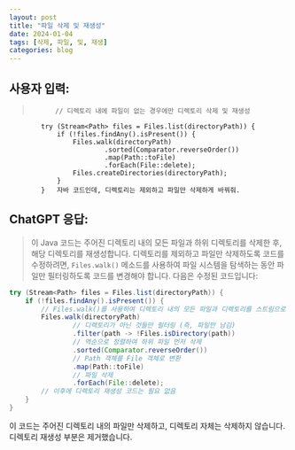 ```yaml
---
layout: post
title: "파일 삭제 및 재생성"
date: 2024-01-04
tags: [삭제, 파일, 및, 재생]
categories: blog
---
```


## 사용자 입력:
> 			// 디렉토리 내에 파일이 없는 경우에만 디렉토리 삭제 및 재생성
			try (Stream<Path> files = Files.list(directoryPath)) {
				if (!files.findAny().isPresent()) {
					Files.walk(directoryPath)
							.sorted(Comparator.reverseOrder())
							.map(Path::toFile)
							.forEach(File::delete);
					Files.createDirectories(directoryPath);
				}
			}   자바 코드인데, 디렉토리는 제외하고 파일만 삭제하게 바꿔줘.

## ChatGPT 응답:
> 이 Java 코드는 주어진 디렉토리 내의 모든 파일과 하위 디렉토리를 삭제한 후, 해당 디렉토리를 재생성합니다. 디렉토리를 제외하고 파일만 삭제하도록 코드를 수정하려면, `Files.walk()` 메소드를 사용하여 파일 시스템을 탐색하는 동안 파일만 필터링하도록 코드를 변경해야 합니다. 다음은 수정된 코드입니다:

```java
try (Stream<Path> files = Files.list(directoryPath)) {
    if (!files.findAny().isPresent()) {
        // Files.walk()를 사용하여 디렉토리 내의 모든 파일과 디렉토리를 스트림으로 가져옴
        Files.walk(directoryPath)
                // 디렉토리가 아닌 것들만 필터링 (즉, 파일만 남김)
                .filter(path -> !Files.isDirectory(path))
                // 역순으로 정렬하여 하위 파일 먼저 삭제
                .sorted(Comparator.reverseOrder())
                // Path 객체를 File 객체로 변환
                .map(Path::toFile)
                // 파일 삭제
                .forEach(File::delete);
        // 이후에 디렉토리 재생성 코드는 필요 없음
    }
}
```

이 코드는 주어진 디렉토리 내의 파일만 삭제하고, 디렉토리 자체는 삭제하지 않습니다. 디렉토리 재생성 부분은 제거했습니다.

